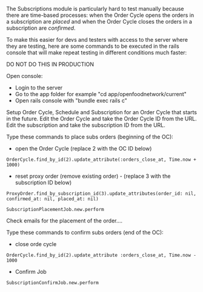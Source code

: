 The Subscriptions module is particularly hard to test manually because there are time-based processes: when the Order Cycle opens the orders in a subscription are _placed_ and when the Order Cycle closes the orders in a subscription are _confirmed_.

To make this easier for devs and testers with access to the server where they are testing, here are some commands to be executed in the rails console that will make repeat testing in different conditions much faster:

DO NOT DO THIS IN PRODUCTION

Open console:
- Login to the server
- Go to the app folder for example "cd app/openfoodnetwork/current"
- Open rails console with "bundle exec rails c"

Setup Order Cycle, Schedule and Subscription for an Order Cycle that starts in the future.
Edit the Order Cycle and take the Order Cycle ID from the URL.
Edit the subscription and take the subscription ID from the URL.


Type these commands to place subs orders (beginning of the OC):
- open the Order Cycle (replace 2 with the OC ID below)

`OrderCycle.find_by_id(2).update_attribute(:orders_close_at, Time.now + 1000)`

- reset proxy order (remove existing order) - (replace 3 with the subscription ID below)

`ProxyOrder.find_by_subscription_id(3).update_attributes(order_id: nil, confirmed_at: nil, placed_at: nil)`

`SubscriptionPlacementJob.new.perform`

Check emails for the placement of the order....

Type these commands to confirm subs orders (end of the OC):
- close orde cycle

`OrderCycle.find_by_id(2).update_attribute :orders_close_at, Time.now - 1000`

- Confirm Job

`SubscriptionConfirmJob.new.perform`